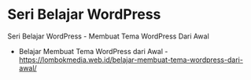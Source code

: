 # Seri Belajar WordPress
Seri Belajar WordPress - Membuat Tema WordPress Dari Awal

* Belajar Membuat Tema WordPress dari Awal - https://lombokmedia.web.id/belajar-membuat-tema-wordpress-dari-awal/
